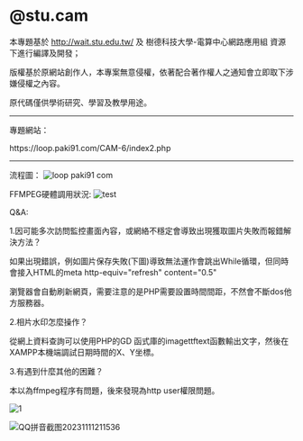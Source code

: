 # @stu.cam
  本專題基於 http://wait.stu.edu.tw/ 及 樹德科技大學-電算中心網路應用組 資源下進行編譯及開發；
  <p>版權基於原網站創作人，本專案無意侵權，依著配合著作權人之通知會立即取下涉嫌侵權之內容。
  <p>原代碼僅供學術研究、學習及教學用途。
    
****

<p>專題網站：
<p>https://loop.paki91.com/CAM-6/index2.php
  
****

  流程圖：
  ![loop paki91 com](https://github.com/Pakkei0920/stu.cam/assets/106027537/ebb289c2-12b7-4d8b-bec0-e1661b87c3e4)

  FFMPEG硬體調用狀況:
  ![test](https://github.com/Pakkei0920/stu.cam/assets/106027537/d35f6590-5c74-4b1b-9693-a2fbc7c3fc59)

  <p>Q&A:
  <p>1.因可能多次訪問監控畫面內容，或網絡不穩定會導致出現獲取圖片失敗而報錯解決方法？
    <p>  如果出現錯誤，例如圖片保存失敗(下圖)導致無法運作會跳出While循環，但同時會接入HTML的meta http-equiv="refresh" content="0.5"
    <p>  瀏覽器會自動刷新網頁，需要注意的是PHP需要設置時間間距，不然會不斷dos他方服務器。
       <p>2.相片水印怎麼操作？
         <p>從網上資料查詢可以使用PHP的GD 函式庫的imagettftext函數輸出文字，然後在XAMPP本機端調試日期時間的X、Y坐標。
   <p>3.有遇到什麼其他的困難？
    <p>  本以為ffmpeg程序有問題，後來發現為http user權限問題。
    
      
![1](https://github.com/Pakkei0920/stu.cam/assets/106027537/32d2d7ad-1c60-43b3-82a3-251c15e5c380)
      
![QQ拼音截图20231111211536](https://github.com/Pakkei0920/stu.cam/assets/106027537/bb41c2d1-aab5-4389-b1b5-487f4e8936d5)

